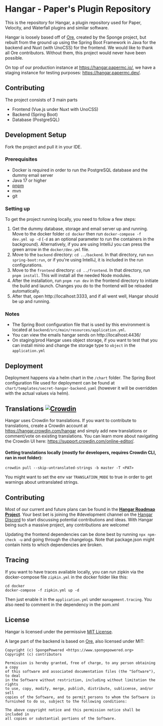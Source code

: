 # Hangar - Paper's Plugin Repository

This is the repository for Hangar, a plugin repository used for Paper, Velocity, and Waterfall plugins and similar software.

Hangar is loosely based off of [Ore](https://github.com/SpongePowered/Ore), created by the Sponge project, but rebuilt from the ground up using the Spring Boot
Framework in Java for the backend and Nuxt (with UnoCSS) for the frontend. We would like to thank all Ore contributors. Without them, this project would never
have been possible.

On top of our production instance at https://hangar.papermc.io/, we have a staging instance for testing purposes: https://hangar.papermc.dev/.

## Contributing

The project consists of 3 main parts

* Frontend (Vue.js under Nuxt with UnoCSS)
* Backend (Spring Boot)
* Database (PostgreSQL)

## Development Setup

Fork the project and pull it in your IDE.

### Prerequisites

* Docker is required in order to run the PostgreSQL database and the dummy email server
* Java 17 or higher
* [pnpm]
* mvn
* git

### Setting up

To get the project running locally, you need to follow a few steps:

1. Get the dummy database, storage and email server up and running. Move to the docker folder `cd docker` then run `docker-compose -f dev.yml up -d` (`-d` as an optional parameter
   to run the containers in the background).
   Alternatively, if you are using IntelliJ you can press the green arrow in the `docker/dev.yml` file.
2. Move to the `backend` directory: `cd ../backend`. In that directory, run `mvn spring-boot:run`, or if you're using IntelliJ, it is included in the run
   configurations.
3. Move to the `frontend` directory: `cd ../frontend`. In that directory, run `pnpm install`. This will install all the needed Node modules.
4. After the installation, run `pnpm run dev` in the frontend directory to initiate the build and launch. Changes you do to the frontend will be reloaded
   automatically.
5. After that, open http://localhost:3333, and if all went well, Hangar should be up and running.

### Notes

* The Spring Boot configuration file that is used by this environment is located at `backend/src/main/resources/application.yml`.
* You can view the emails hangar sends on http://localhost:4436/
* On staging/prod Hangar uses object storage, if you want to test that you can install minio and change the storage type to `object` in the `application.yml`

## Deployment

Deployment happens via a helm chart in the `/chart` folder. The Spring Boot configuration file used for deployment can be found at
`chart/templates/secret-hangar-backend.yaml` (however it will be overridden with the actual values via helm).

## Translations [![Crowdin](https://badges.crowdin.net/e/b13e6a1c05002365ee9031712112bd63/localized.svg)](https://hangar.crowdin.com/hangar)

Hangar uses Crowdin for translations. If you want to contribute to translations, create a Crowdin account at https://hangar.crowdin.com/hangar and simply add
new translations or comment/vote on existing translations. You can learn more about navigating the Crowdin UI here: https://support.crowdin.com/online-editor/.

#### Getting translations locally (mostly for developers, requires Crowdin CLI, ran in root folder):

`crowdin pull --skip-untranslated-strings -b master -T <PAT>`

You might want to set the env var `TRANSLATION_MODE` to true in order to get warnings about untranslated strings.

## Contributing

Most of our current and future plans can be found in the [**Hangar Roadmap Project**](https://github.com/PaperMC/Hangar/projects/1). Your best bet is joining
the #development channel on the [Hangar Discord](https://discord.gg/zvrAEbvJ4a) to start discussing potential contributions and ideas. With Hangar being such a
massive project, any contributions are welcome!

Updating the frontend dependencies can be done best by running `npx npm-check -u` and going through the changelogs. Note that package.json might contain hints
to which dependencies are broken.

## Tracing

If you want to have traces available locally, you can run zipkin via the docker-compose file `zipkin.yml` in the docker folder like this:

```shell
cd docker
docker-compose -f zipkin.yml up -d
```

Then just enable it in the `application.yml` under `management.tracing`.
You also need to comment in the dependency in the pom.xml

## License

Hangar is licensed under the permissive [MIT License](LICENSE).

A large part of the backend is based on [Ore](https://github.com/SpongePowered/Ore/), also licensed under MIT:

```
Copyright (c) SpongePowered <https://www.spongepowered.org>
Copyright (c) contributors

Permission is hereby granted, free of charge, to any person obtaining a copy
of this software and associated documentation files (the "Software"), to deal
in the Software without restriction, including without limitation the rights
to use, copy, modify, merge, publish, distribute, sublicense, and/or sell
copies of the Software, and to permit persons to whom the Software is
furnished to do so, subject to the following conditions:

The above copyright notice and this permission notice shall be included in
all copies or substantial portions of the Software.
```

[pnpm]: https://pnpm.io/installation

[HangarAuth]: https://github.com/HangarMC/HangarAuth
